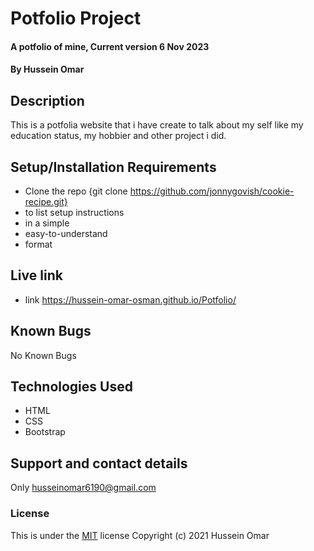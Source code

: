 # Potfolio Project

#### A potfolio of mine, Current version 6 Nov 2023

#### By **Hussein Omar**

## Description

This is a potfolia website that i have create to talk about my self like my education status, my hobbier and other project i did.

## Setup/Installation Requirements

- Clone the repo {git clone https://github.com/jonnygovish/cookie-recipe.git}
- to list setup instructions
- in a simple
- easy-to-understand
- format

## Live link

- link https://hussein-omar-osman.github.io/Potfolio/

## Known Bugs

No Known Bugs

## Technologies Used

- HTML
- CSS
- Bootstrap

## Support and contact details

Only husseinomar6190@gmail.com

### License

This is under the [MIT](LICENSE) license
Copyright (c) 2021 Hussein Omar
